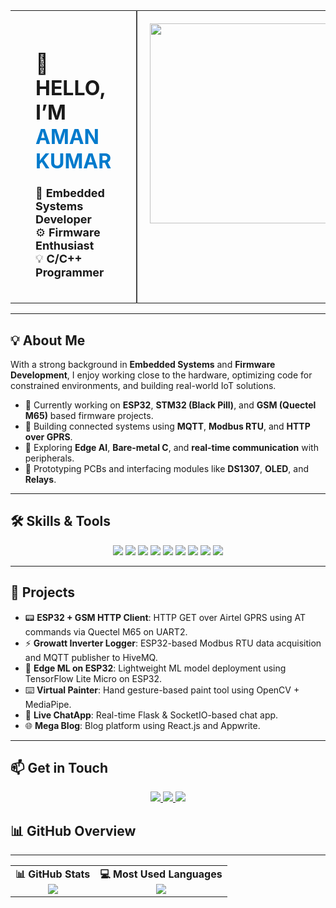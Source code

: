 <table align="center" width="100%">
  <tr>
    <td align="left" valign="top" style="width: 60%; border-right: 2px solid #444; padding: 20px 40px;">
      <h1 style="font-size: 32px;">👋 HELLO,<br> I’M <span style="color:#007acc">AMAN KUMAR</span></h1>
      <p style="font-size: 18px;">
        🎯 <b>Embedded Systems Developer</b><br>
        ⚙️ <b>Firmware Enthusiast</b><br>
        💡 <b>C/C++ Programmer</b>
      </p>
    </td>
    <td align="center" valign="top" style="width: 40%; padding: 20px;">
      <img src="https://media.giphy.com/media/qgQUggAC3Pfv687qPC/giphy.gif" width="320"/>
    </td>
  </tr>
</table>


---

## 💡 About Me

With a strong background in **Embedded Systems** and **Firmware Development**, I enjoy working close to the hardware, optimizing code for constrained environments, and building real-world IoT solutions.

- 🔧 Currently working on **ESP32**, **STM32 (Black Pill)**, and **GSM (Quectel M65)** based firmware projects.
- 📡 Building connected systems using **MQTT**, **Modbus RTU**, and **HTTP over GPRS**.
- 🔋 Exploring **Edge AI**, **Bare-metal C**, and **real-time communication** with peripherals.
- 🧪 Prototyping PCBs and interfacing modules like **DS1307**, **OLED**, and **Relays**.

---

## 🛠️ Skills & Tools

<p align="center">
  <img src="https://img.shields.io/badge/C-00599C?style=for-the-badge&logo=c&logoColor=white"/>
  <img src="https://img.shields.io/badge/C++-004482?style=for-the-badge&logo=c%2B%2B&logoColor=white"/>
  <img src="https://img.shields.io/badge/ESP32-3C3C3C?style=for-the-badge&logo=esphome&logoColor=white"/>
  <img src="https://img.shields.io/badge/STM32-03234B?style=for-the-badge&logo=stmicroelectronics&logoColor=white"/>
  <img src="https://img.shields.io/badge/PlatformIO-000000?style=for-the-badge&logo=platformio&logoColor=F48C00"/>
  <img src="https://img.shields.io/badge/Arduino-00979D?style=for-the-badge&logo=arduino&logoColor=white"/>
  <img src="https://img.shields.io/badge/Raspberry%20Pi-A22846?style=for-the-badge&logo=raspberrypi&logoColor=white"/>
  <img src="https://img.shields.io/badge/Git-F05032?style=for-the-badge&logo=git&logoColor=white"/>
  <img src="https://img.shields.io/badge/GitHub-181717?style=for-the-badge&logo=github&logoColor=white"/>
</p>

---

## 🚀 Projects

- 📟 **ESP32 + GSM HTTP Client**: HTTP GET over Airtel GPRS using AT commands via Quectel M65 on UART2.
- ⚡ **Growatt Inverter Logger**: ESP32-based Modbus RTU data acquisition and MQTT publisher to HiveMQ.
- 🧠 **Edge ML on ESP32**: Lightweight ML model deployment using TensorFlow Lite Micro on ESP32.
- ⌨️ **Virtual Painter**: Hand gesture-based paint tool using OpenCV + MediaPipe.
- 💬 **Live ChatApp**: Real-time Flask & SocketIO-based chat app.
- 🌐 **Mega Blog**: Blog platform using React.js and Appwrite.

---

## 📫 Get in Touch

<p align="center">
  <a href="https://www.linkedin.com/in/aman-kumar-b7758625b/">
    <img src="https://img.shields.io/badge/LinkedIn-0077B5?style=for-the-badge&logo=linkedin&logoColor=white"/>
  </a>
  <a href="https://www.instagram.com/tech_learner81/">
    <img src="https://img.shields.io/badge/Instagram-E4405F?style=for-the-badge&logo=instagram&logoColor=white"/>
  </a>
  <a href="https://github.com/Nama8178">
    <img src="https://img.shields.io/badge/GitHub-100000?style=for-the-badge&logo=github&logoColor=white"/>
  </a>
</p>

## 📊 GitHub Overview
---

<table align="center">
  <tr>
    <td align="center">
      <b>📊 GitHub Stats</b><br>
      <img src="https://github-readme-stats.vercel.app/api?username=Nama8178&show_icons=true&theme=tokyonight&hide_title=true" />
    </td>
    <td align="center">
      <b>💻 Most Used Languages</b><br>
      <img src="https://github-readme-stats.vercel.app/api/top-langs/?username=Nama8178&hide=jupyter%20notebook,html,css,javascript&langs_count=6&layout=compact&theme=tokyonight" />
    </td>
  </tr>
</table>





<!---
Nama8178/Nama8178 is a ✨ special ✨ repository because its `README.md` appears on your GitHub profile.
You can click the Preview link to take a look at your changes.
--->
